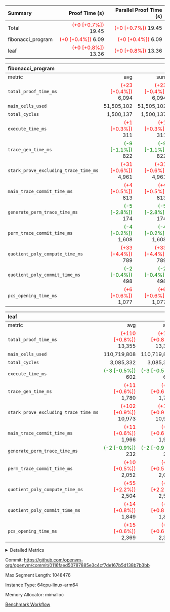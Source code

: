 | Summary | Proof Time (s) | Parallel Proof Time (s) |
|:---|---:|---:|
| Total | <span style='color: red'>(+0 [+0.7%])</span> 19.45 | <span style='color: red'>(+0 [+0.7%])</span> 19.45 |
| fibonacci_program | <span style='color: red'>(+0 [+0.4%])</span> 6.09 | <span style='color: red'>(+0 [+0.4%])</span> 6.09 |
| leaf | <span style='color: red'>(+0 [+0.8%])</span> 13.36 | <span style='color: red'>(+0 [+0.8%])</span> 13.36 |


| fibonacci_program |||||
|:---|---:|---:|---:|---:|
|metric|avg|sum|max|min|
| `total_proof_time_ms ` | <span style='color: red'>(+23 [+0.4%])</span> 6,094 | <span style='color: red'>(+23 [+0.4%])</span> 6,094 | <span style='color: red'>(+23 [+0.4%])</span> 6,094 | <span style='color: red'>(+23 [+0.4%])</span> 6,094 |
| `main_cells_used     ` |  51,505,102 |  51,505,102 |  51,505,102 |  51,505,102 |
| `total_cycles        ` |  1,500,137 |  1,500,137 |  1,500,137 |  1,500,137 |
| `execute_time_ms     ` | <span style='color: red'>(+1 [+0.3%])</span> 311 | <span style='color: red'>(+1 [+0.3%])</span> 311 | <span style='color: red'>(+1 [+0.3%])</span> 311 | <span style='color: red'>(+1 [+0.3%])</span> 311 |
| `trace_gen_time_ms   ` | <span style='color: green'>(-9 [-1.1%])</span> 822 | <span style='color: green'>(-9 [-1.1%])</span> 822 | <span style='color: green'>(-9 [-1.1%])</span> 822 | <span style='color: green'>(-9 [-1.1%])</span> 822 |
| `stark_prove_excluding_trace_time_ms` | <span style='color: red'>(+31 [+0.6%])</span> 4,961 | <span style='color: red'>(+31 [+0.6%])</span> 4,961 | <span style='color: red'>(+31 [+0.6%])</span> 4,961 | <span style='color: red'>(+31 [+0.6%])</span> 4,961 |
| `main_trace_commit_time_ms` | <span style='color: red'>(+4 [+0.5%])</span> 813 | <span style='color: red'>(+4 [+0.5%])</span> 813 | <span style='color: red'>(+4 [+0.5%])</span> 813 | <span style='color: red'>(+4 [+0.5%])</span> 813 |
| `generate_perm_trace_time_ms` | <span style='color: green'>(-5 [-2.8%])</span> 174 | <span style='color: green'>(-5 [-2.8%])</span> 174 | <span style='color: green'>(-5 [-2.8%])</span> 174 | <span style='color: green'>(-5 [-2.8%])</span> 174 |
| `perm_trace_commit_time_ms` | <span style='color: green'>(-4 [-0.2%])</span> 1,608 | <span style='color: green'>(-4 [-0.2%])</span> 1,608 | <span style='color: green'>(-4 [-0.2%])</span> 1,608 | <span style='color: green'>(-4 [-0.2%])</span> 1,608 |
| `quotient_poly_compute_time_ms` | <span style='color: red'>(+33 [+4.4%])</span> 789 | <span style='color: red'>(+33 [+4.4%])</span> 789 | <span style='color: red'>(+33 [+4.4%])</span> 789 | <span style='color: red'>(+33 [+4.4%])</span> 789 |
| `quotient_poly_commit_time_ms` | <span style='color: green'>(-2 [-0.4%])</span> 498 | <span style='color: green'>(-2 [-0.4%])</span> 498 | <span style='color: green'>(-2 [-0.4%])</span> 498 | <span style='color: green'>(-2 [-0.4%])</span> 498 |
| `pcs_opening_time_ms ` | <span style='color: red'>(+6 [+0.6%])</span> 1,077 | <span style='color: red'>(+6 [+0.6%])</span> 1,077 | <span style='color: red'>(+6 [+0.6%])</span> 1,077 | <span style='color: red'>(+6 [+0.6%])</span> 1,077 |

| leaf |||||
|:---|---:|---:|---:|---:|
|metric|avg|sum|max|min|
| `total_proof_time_ms ` | <span style='color: red'>(+110 [+0.8%])</span> 13,355 | <span style='color: red'>(+110 [+0.8%])</span> 13,355 | <span style='color: red'>(+110 [+0.8%])</span> 13,355 | <span style='color: red'>(+110 [+0.8%])</span> 13,355 |
| `main_cells_used     ` |  110,719,808 |  110,719,808 |  110,719,808 |  110,719,808 |
| `total_cycles        ` |  3,085,332 |  3,085,332 |  3,085,332 |  3,085,332 |
| `execute_time_ms     ` | <span style='color: green'>(-3 [-0.5%])</span> 602 | <span style='color: green'>(-3 [-0.5%])</span> 602 | <span style='color: green'>(-3 [-0.5%])</span> 602 | <span style='color: green'>(-3 [-0.5%])</span> 602 |
| `trace_gen_time_ms   ` | <span style='color: red'>(+11 [+0.6%])</span> 1,780 | <span style='color: red'>(+11 [+0.6%])</span> 1,780 | <span style='color: red'>(+11 [+0.6%])</span> 1,780 | <span style='color: red'>(+11 [+0.6%])</span> 1,780 |
| `stark_prove_excluding_trace_time_ms` | <span style='color: red'>(+102 [+0.9%])</span> 10,973 | <span style='color: red'>(+102 [+0.9%])</span> 10,973 | <span style='color: red'>(+102 [+0.9%])</span> 10,973 | <span style='color: red'>(+102 [+0.9%])</span> 10,973 |
| `main_trace_commit_time_ms` | <span style='color: red'>(+11 [+0.6%])</span> 1,966 | <span style='color: red'>(+11 [+0.6%])</span> 1,966 | <span style='color: red'>(+11 [+0.6%])</span> 1,966 | <span style='color: red'>(+11 [+0.6%])</span> 1,966 |
| `generate_perm_trace_time_ms` | <span style='color: green'>(-2 [-0.9%])</span> 232 | <span style='color: green'>(-2 [-0.9%])</span> 232 | <span style='color: green'>(-2 [-0.9%])</span> 232 | <span style='color: green'>(-2 [-0.9%])</span> 232 |
| `perm_trace_commit_time_ms` | <span style='color: red'>(+10 [+0.5%])</span> 2,052 | <span style='color: red'>(+10 [+0.5%])</span> 2,052 | <span style='color: red'>(+10 [+0.5%])</span> 2,052 | <span style='color: red'>(+10 [+0.5%])</span> 2,052 |
| `quotient_poly_compute_time_ms` | <span style='color: red'>(+55 [+2.2%])</span> 2,504 | <span style='color: red'>(+55 [+2.2%])</span> 2,504 | <span style='color: red'>(+55 [+2.2%])</span> 2,504 | <span style='color: red'>(+55 [+2.2%])</span> 2,504 |
| `quotient_poly_commit_time_ms` | <span style='color: red'>(+14 [+0.8%])</span> 1,849 | <span style='color: red'>(+14 [+0.8%])</span> 1,849 | <span style='color: red'>(+14 [+0.8%])</span> 1,849 | <span style='color: red'>(+14 [+0.8%])</span> 1,849 |
| `pcs_opening_time_ms ` | <span style='color: red'>(+15 [+0.6%])</span> 2,369 | <span style='color: red'>(+15 [+0.6%])</span> 2,369 | <span style='color: red'>(+15 [+0.6%])</span> 2,369 | <span style='color: red'>(+15 [+0.6%])</span> 2,369 |



<details>
<summary>Detailed Metrics</summary>

| group | num_segments | keygen_time_ms | commit_exe_time_ms |
| --- | --- | --- | --- |
| fibonacci_program | 1 | 343 | 7 | 

| group | air_name | quotient_deg | interactions | constraints |
| --- | --- | --- | --- | --- |
| fibonacci_program | AccessAdapterAir<16> | 2 | 5 | 14 | 
| fibonacci_program | AccessAdapterAir<2> | 2 | 5 | 14 | 
| fibonacci_program | AccessAdapterAir<32> | 2 | 5 | 14 | 
| fibonacci_program | AccessAdapterAir<4> | 2 | 5 | 14 | 
| fibonacci_program | AccessAdapterAir<64> | 2 | 5 | 14 | 
| fibonacci_program | AccessAdapterAir<8> | 2 | 5 | 14 | 
| fibonacci_program | BitwiseOperationLookupAir<8> | 2 | 2 | 4 | 
| fibonacci_program | MemoryMerkleAir<8> | 2 | 4 | 40 | 
| fibonacci_program | PersistentBoundaryAir<8> | 2 | 3 | 6 | 
| fibonacci_program | PhantomAir | 2 | 3 | 5 | 
| fibonacci_program | Poseidon2PeripheryAir<BabyBearParameters>, 1> | 2 | 1 | 286 | 
| fibonacci_program | ProgramAir | 1 | 1 | 4 | 
| fibonacci_program | RangeTupleCheckerAir<2> | 1 | 1 | 4 | 
| fibonacci_program | VariableRangeCheckerAir | 1 | 1 | 4 | 
| fibonacci_program | VmAirWrapper<Rv32BaseAluAdapterAir, BaseAluCoreAir<4, 8> | 2 | 19 | 43 | 
| fibonacci_program | VmAirWrapper<Rv32BaseAluAdapterAir, LessThanCoreAir<4, 8> | 2 | 17 | 39 | 
| fibonacci_program | VmAirWrapper<Rv32BaseAluAdapterAir, ShiftCoreAir<4, 8> | 2 | 23 | 90 | 
| fibonacci_program | VmAirWrapper<Rv32BranchAdapterAir, BranchEqualCoreAir<4> | 2 | 11 | 25 | 
| fibonacci_program | VmAirWrapper<Rv32BranchAdapterAir, BranchLessThanCoreAir<4, 8> | 2 | 13 | 41 | 
| fibonacci_program | VmAirWrapper<Rv32CondRdWriteAdapterAir, Rv32JalLuiCoreAir> | 2 | 10 | 22 | 
| fibonacci_program | VmAirWrapper<Rv32HintStoreAdapterAir, Rv32HintStoreCoreAir> | 2 | 15 | 17 | 
| fibonacci_program | VmAirWrapper<Rv32JalrAdapterAir, Rv32JalrCoreAir> | 2 | 16 | 20 | 
| fibonacci_program | VmAirWrapper<Rv32LoadStoreAdapterAir, LoadSignExtendCoreAir<4, 8> | 2 | 18 | 33 | 
| fibonacci_program | VmAirWrapper<Rv32LoadStoreAdapterAir, LoadStoreCoreAir<4> | 2 | 17 | 38 | 
| fibonacci_program | VmAirWrapper<Rv32MultAdapterAir, DivRemCoreAir<4, 8> | 2 | 25 | 88 | 
| fibonacci_program | VmAirWrapper<Rv32MultAdapterAir, MulHCoreAir<4, 8> | 2 | 24 | 38 | 
| fibonacci_program | VmAirWrapper<Rv32MultAdapterAir, MultiplicationCoreAir<4, 8> | 2 | 19 | 26 | 
| fibonacci_program | VmAirWrapper<Rv32RdWriteAdapterAir, Rv32AuipcCoreAir> | 2 | 11 | 15 | 
| fibonacci_program | VmConnectorAir | 2 | 3 | 9 | 
| leaf | AccessAdapterAir<2> | 4 | 5 | 12 | 
| leaf | AccessAdapterAir<4> | 4 | 5 | 12 | 
| leaf | AccessAdapterAir<8> | 4 | 5 | 12 | 
| leaf | FriReducedOpeningAir | 4 | 35 | 59 | 
| leaf | NativePoseidon2Air<BabyBearParameters>, 1> | 4 | 31 | 302 | 
| leaf | PhantomAir | 4 | 3 | 4 | 
| leaf | ProgramAir | 1 | 1 | 4 | 
| leaf | VariableRangeCheckerAir | 1 | 1 | 4 | 
| leaf | VmAirWrapper<BranchNativeAdapterAir, BranchEqualCoreAir<1> | 2 | 11 | 23 | 
| leaf | VmAirWrapper<JalNativeAdapterAir, JalCoreAir> | 4 | 7 | 6 | 
| leaf | VmAirWrapper<NativeAdapterAir<2, 0>, PublicValuesCoreAir> | 4 | 11 | 23 | 
| leaf | VmAirWrapper<NativeAdapterAir<2, 1>, FieldArithmeticCoreAir> | 4 | 15 | 23 | 
| leaf | VmAirWrapper<NativeLoadStoreAdapterAir<1>, NativeLoadStoreCoreAir<1> | 4 | 15 | 20 | 
| leaf | VmAirWrapper<NativeLoadStoreAdapterAir<4>, NativeLoadStoreCoreAir<4> | 4 | 15 | 20 | 
| leaf | VmAirWrapper<NativeVectorizedAdapterAir<4>, FieldExtensionCoreAir> | 4 | 15 | 23 | 
| leaf | VmConnectorAir | 4 | 3 | 8 | 
| leaf | VolatileBoundaryAir | 4 | 4 | 16 | 

| group | air_name | idx | rows | prep_cols | perm_cols | main_cols | cells |
| --- | --- | --- | --- | --- | --- | --- | --- |
| leaf | AccessAdapterAir<2> | 0 | 524,288 |  | 16 | 11 | 14,155,776 | 
| leaf | AccessAdapterAir<4> | 0 | 262,144 |  | 16 | 13 | 7,602,176 | 
| leaf | AccessAdapterAir<8> | 0 | 65,536 |  | 16 | 17 | 2,162,688 | 
| leaf | FriReducedOpeningAir | 0 | 131,072 |  | 76 | 64 | 18,350,080 | 
| leaf | NativePoseidon2Air<BabyBearParameters>, 1> | 0 | 32,768 |  | 36 | 348 | 12,582,912 | 
| leaf | PhantomAir | 0 | 32,768 |  | 8 | 6 | 458,752 | 
| leaf | ProgramAir | 0 | 131,072 |  | 8 | 10 | 2,359,296 | 
| leaf | VariableRangeCheckerAir | 0 | 262,144 | 2 | 8 | 1 | 2,359,296 | 
| leaf | VmAirWrapper<BranchNativeAdapterAir, BranchEqualCoreAir<1> | 0 | 1,048,576 |  | 28 | 23 | 53,477,376 | 
| leaf | VmAirWrapper<JalNativeAdapterAir, JalCoreAir> | 0 | 131,072 |  | 12 | 10 | 2,883,584 | 
| leaf | VmAirWrapper<NativeAdapterAir<2, 0>, PublicValuesCoreAir> | 0 | 64 |  | 16 | 23 | 2,496 | 
| leaf | VmAirWrapper<NativeAdapterAir<2, 1>, FieldArithmeticCoreAir> | 0 | 2,097,152 |  | 20 | 30 | 104,857,600 | 
| leaf | VmAirWrapper<NativeLoadStoreAdapterAir<1>, NativeLoadStoreCoreAir<1> | 0 | 1,048,576 |  | 36 | 25 | 63,963,136 | 
| leaf | VmAirWrapper<NativeLoadStoreAdapterAir<4>, NativeLoadStoreCoreAir<4> | 0 | 65,536 |  | 36 | 34 | 4,587,520 | 
| leaf | VmAirWrapper<NativeVectorizedAdapterAir<4>, FieldExtensionCoreAir> | 0 | 32,768 |  | 20 | 40 | 1,966,080 | 
| leaf | VmConnectorAir | 0 | 2 | 1 | 8 | 4 | 24 | 
| leaf | VolatileBoundaryAir | 0 | 524,288 |  | 8 | 11 | 9,961,472 | 

| group | air_name | segment | rows | prep_cols | perm_cols | main_cols | cells |
| --- | --- | --- | --- | --- | --- | --- | --- |
| fibonacci_program | AccessAdapterAir<8> | 0 | 64 |  | 24 | 17 | 2,624 | 
| fibonacci_program | BitwiseOperationLookupAir<8> | 0 | 65,536 | 3 | 8 | 2 | 655,360 | 
| fibonacci_program | MemoryMerkleAir<8> | 0 | 512 |  | 20 | 32 | 26,624 | 
| fibonacci_program | PersistentBoundaryAir<8> | 0 | 64 |  | 12 | 20 | 2,048 | 
| fibonacci_program | PhantomAir | 0 | 2 |  | 12 | 6 | 36 | 
| fibonacci_program | Poseidon2PeripheryAir<BabyBearParameters>, 1> | 0 | 256 |  | 8 | 300 | 78,848 | 
| fibonacci_program | ProgramAir | 0 | 4,096 |  | 8 | 10 | 73,728 | 
| fibonacci_program | RangeTupleCheckerAir<2> | 0 | 524,288 | 2 | 8 | 1 | 4,718,592 | 
| fibonacci_program | VariableRangeCheckerAir | 0 | 262,144 | 2 | 8 | 1 | 2,359,296 | 
| fibonacci_program | VmAirWrapper<Rv32BaseAluAdapterAir, BaseAluCoreAir<4, 8> | 0 | 1,048,576 |  | 80 | 36 | 121,634,816 | 
| fibonacci_program | VmAirWrapper<Rv32BaseAluAdapterAir, LessThanCoreAir<4, 8> | 0 | 524,288 |  | 40 | 37 | 40,370,176 | 
| fibonacci_program | VmAirWrapper<Rv32BaseAluAdapterAir, ShiftCoreAir<4, 8> | 0 | 2 |  | 52 | 53 | 210 | 
| fibonacci_program | VmAirWrapper<Rv32BranchAdapterAir, BranchEqualCoreAir<4> | 0 | 262,144 |  | 48 | 26 | 19,398,656 | 
| fibonacci_program | VmAirWrapper<Rv32BranchAdapterAir, BranchLessThanCoreAir<4, 8> | 0 | 8 |  | 56 | 32 | 704 | 
| fibonacci_program | VmAirWrapper<Rv32CondRdWriteAdapterAir, Rv32JalLuiCoreAir> | 0 | 131,072 |  | 44 | 18 | 8,126,464 | 
| fibonacci_program | VmAirWrapper<Rv32HintStoreAdapterAir, Rv32HintStoreCoreAir> | 0 | 4 |  | 36 | 26 | 248 | 
| fibonacci_program | VmAirWrapper<Rv32JalrAdapterAir, Rv32JalrCoreAir> | 0 | 16 |  | 36 | 28 | 1,024 | 
| fibonacci_program | VmAirWrapper<Rv32LoadStoreAdapterAir, LoadStoreCoreAir<4> | 0 | 32 |  | 72 | 40 | 3,584 | 
| fibonacci_program | VmAirWrapper<Rv32RdWriteAdapterAir, Rv32AuipcCoreAir> | 0 | 16 |  | 28 | 21 | 784 | 
| fibonacci_program | VmConnectorAir | 0 | 2 | 1 | 12 | 4 | 32 | 

| group | idx | trace_gen_time_ms | total_proof_time_ms | total_cycles | total_cells | stark_prove_excluding_trace_time_ms | quotient_poly_compute_time_ms | quotient_poly_commit_time_ms | perm_trace_commit_time_ms | pcs_opening_time_ms | main_trace_commit_time_ms | main_cells_used | generate_perm_trace_time_ms | execute_time_ms |
| --- | --- | --- | --- | --- | --- | --- | --- | --- | --- | --- | --- | --- | --- | --- |
| leaf | 0 | 1,780 | 13,355 | 3,085,332 | 301,730,264 | 10,973 | 2,504 | 1,849 | 2,052 | 2,369 | 1,966 | 110,719,808 | 232 | 602 | 

| group | segment | trace_gen_time_ms | total_proof_time_ms | total_cycles | total_cells | stark_prove_excluding_trace_time_ms | quotient_poly_compute_time_ms | quotient_poly_commit_time_ms | perm_trace_commit_time_ms | pcs_opening_time_ms | main_trace_commit_time_ms | main_cells_used | generate_perm_trace_time_ms | execute_time_ms |
| --- | --- | --- | --- | --- | --- | --- | --- | --- | --- | --- | --- | --- | --- | --- |
| fibonacci_program | 0 | 822 | 6,094 | 1,500,137 | 197,453,854 | 4,961 | 789 | 498 | 1,608 | 1,077 | 813 | 51,505,102 | 174 | 311 | 

</details>


Commit: https://github.com/openvm-org/openvm/commit/0116faed50787885e3c4cf7de167b5d138b7b3bb

Max Segment Length: 1048476

Instance Type: 64cpu-linux-arm64

Memory Allocator: mimalloc

[Benchmark Workflow](https://github.com/openvm-org/openvm/actions/runs/12877501608)
